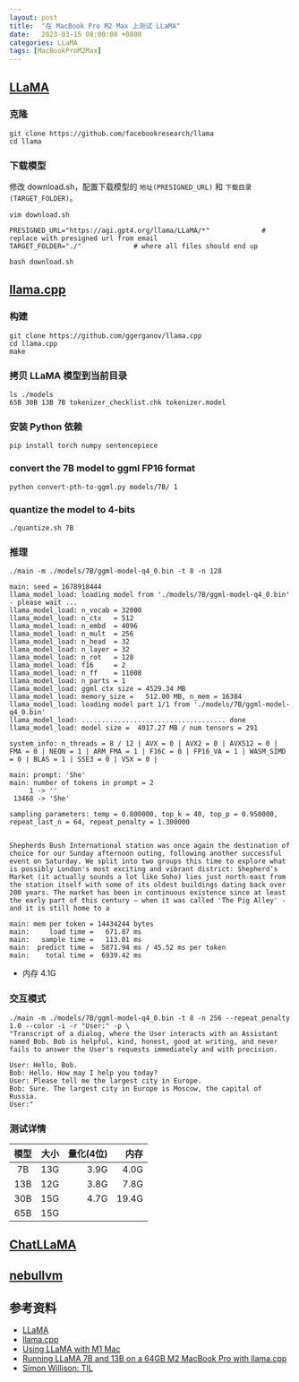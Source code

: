 ```yaml
---
layout: post
title:  "在 MacBook Pro M2 Max 上测试 LLaMA"
date:   2023-03-15 08:00:00 +0800
categories: LLaMA
tags: [MacBookProM2Max]
---
```


## [LLaMA](https://github.com/facebookresearch/llama)

### 克隆
```shell
git clone https://github.com/facebookresearch/llama
cd llama
```

### 下载模型
修改 download.sh，配置下载模型的 ```地址(PRESIGNED_URL)``` 和 ```下载目录(TARGET_FOLDER)```。
```shell
vim download.sh
```
```
PRESIGNED_URL="https://agi.gpt4.org/llama/LLaMA/*"             # replace with presigned url from email
TARGET_FOLDER="./"             # where all files should end up
```

```shell
bash download.sh
```

## [llama.cpp](https://github.com/ggerganov/llama.cpp)

### 构建
```shell
git clone https://github.com/ggerganov/llama.cpp
cd llama.cpp
make
```

### 拷贝 LLaMA 模型到当前目录
```shell
ls ./models
65B 30B 13B 7B tokenizer_checklist.chk tokenizer.model
```

### 安装 Python 依赖
```shell
pip install torch numpy sentencepiece
```

### convert the 7B model to ggml FP16 format
```shell
python convert-pth-to-ggml.py models/7B/ 1
```

### quantize the model to 4-bits
```shell
./quantize.sh 7B
```

### 推理
```shell
./main -m ./models/7B/ggml-model-q4_0.bin -t 8 -n 128
```
```
main: seed = 1678918444
llama_model_load: loading model from './models/7B/ggml-model-q4_0.bin' - please wait ...
llama_model_load: n_vocab = 32000
llama_model_load: n_ctx   = 512
llama_model_load: n_embd  = 4096
llama_model_load: n_mult  = 256
llama_model_load: n_head  = 32
llama_model_load: n_layer = 32
llama_model_load: n_rot   = 128
llama_model_load: f16     = 2
llama_model_load: n_ff    = 11008
llama_model_load: n_parts = 1
llama_model_load: ggml ctx size = 4529.34 MB
llama_model_load: memory_size =   512.00 MB, n_mem = 16384
llama_model_load: loading model part 1/1 from './models/7B/ggml-model-q4_0.bin'
llama_model_load: .................................... done
llama_model_load: model size =  4017.27 MB / num tensors = 291

system_info: n_threads = 8 / 12 | AVX = 0 | AVX2 = 0 | AVX512 = 0 | FMA = 0 | NEON = 1 | ARM_FMA = 1 | F16C = 0 | FP16_VA = 1 | WASM_SIMD = 0 | BLAS = 1 | SSE3 = 0 | VSX = 0 | 

main: prompt: 'She'
main: number of tokens in prompt = 2
     1 -> ''
 13468 -> 'She'

sampling parameters: temp = 0.800000, top_k = 40, top_p = 0.950000, repeat_last_n = 64, repeat_penalty = 1.300000


Shepherds Bush International station was once again the destination of choice for our Sunday afternoon outing, following another successful event on Saturday. We split into two groups this time to explore what is possibly London's most exciting and vibrant district: Shepherd’s Market (it actually sounds a lot like Soho) lies just north-east from the station itself with some of its oldest buildings dating back over 200 years. The market has been in continuous existence since at least the early part of this century – when it was called 'The Pig Alley' - and it is still home to a

main: mem per token = 14434244 bytes
main:     load time =   671.87 ms
main:   sample time =   113.01 ms
main:  predict time =  5871.94 ms / 45.52 ms per token
main:    total time =  6939.42 ms
```
* 内存 4.1G

### 交互模式
```shell
./main -m ./models/7B/ggml-model-q4_0.bin -t 8 -n 256 --repeat_penalty 1.0 --color -i -r "User:" -p \
"Transcript of a dialog, where the User interacts with an Assistant named Bob. Bob is helpful, kind, honest, good at writing, and never fails to answer the User's requests immediately and with precision.

User: Hello, Bob.
Bob: Hello. How may I help you today?
User: Please tell me the largest city in Europe.
Bob: Sure. The largest city in Europe is Moscow, the capital of Russia.
User:"
```

### 测试详情

| 模型  | 大小 | 量化(4位) | 内存   |
| :--: | ---: | -------: | ----: |
|  7B  | 13G  |     3.9G |  4.0G |
| 13B  | 12G  |     3.8G |  7.8G |
| 30B  | 15G  |     4.7G | 19.4G |
| 65B  | 15G  |          |       |


## [ChatLLaMA](https://github.com/nebuly-ai/nebullvm/tree/main/apps/accelerate/chatllama)
## [nebullvm](https://github.com/nebuly-ai/nebullvm)


## 参考资料
* [LLaMA](https://github.com/facebookresearch/llama)
* [llama.cpp](https://github.com/ggerganov/llama.cpp)
* [Using LLaMA with M1 Mac](https://dev.l1x.be/posts/2023/03/12/using-llama-with-m1-mac/)
* [Running LLaMA 7B and 13B on a 64GB M2 MacBook Pro with llama.cpp](https://til.simonwillison.net/llms/llama-7b-m2)
* [Simon Willison: TIL](https://til.simonwillison.net/)
